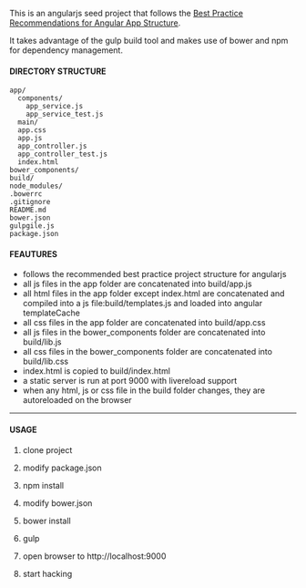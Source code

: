 This is an angularjs seed project that follows the [Best Practice Recommendations for Angular App Structure][1].

It takes advantage of the gulp build tool and makes use of bower and npm for
dependency management.

#### DIRECTORY STRUCTURE ####

    app/
      components/
        app_service.js
        app_service_test.js
      main/
      app.css
      app.js
      app_controller.js
      app_controller_test.js
      index.html
    bower_components/
    build/
    node_modules/
    .bowerrc
    .gitignore
    README.md
    bower.json
    gulpgile.js
    package.json

#### FEAUTURES ####
- follows the recommended best practice project structure for angularjs
- all js files in the app folder are concatenated into build/app.js
- all html files in the app folder except index.html are concatenated and compiled into a js file:build/templates.js and loaded into angular templateCache
- all css files in the app folder are concatenated into build/app.css
- all js files in the bower_components folder are concatenated into build/lib.js
- all css files in the bower_components folder are concatenated into build/lib.css
- index.html is copied to build/index.html
- a static server is run at port 9000 with livereload support
- when any html, js or css file in the build folder changes, they are autoreloaded on the browser

-----

#### USAGE ####
1) clone project

2) modify package.json

3) npm install

4) modify bower.json

5) bower install

6) gulp

7) open browser to http://localhost:9000

8) start hacking


  [1]: https://docs.google.com/document/d/1XXMvReO8-Awi1EZXAXS4PzDzdNvV6pGcuaF4Q9821Es/pub